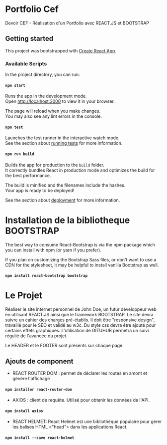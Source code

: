 # Portfolio Cef

Devoir CEF - Réalisation d'un Portfolio avec REACT.JS et BOOTSTRAP

## Getting started

This project was bootstrapped with [Create React App](https://github.com/facebook/create-react-app).

### Available Scripts

In the project directory, you can run:

#### `npm start`

Runs the app in the development mode.\
Open [http://localhost:3000](http://localhost:3000) to view it in your browser.

The page will reload when you make changes.\
You may also see any lint errors in the console.

#### `npm test`

Launches the test runner in the interactive watch mode.\
See the section about [running tests](https://facebook.github.io/create-react-app/docs/running-tests) for more information.

#### `npm run build`

Builds the app for production to the `build` folder.\
It correctly bundles React in production mode and optimizes the build for the best performance.

The build is minified and the filenames include the hashes.\
Your app is ready to be deployed!

See the section about [deployment](https://facebook.github.io/create-react-app/docs/deployment) for more information.

# Installation de la bibliotheque BOOTSTRAP

The best way to consume React-Bootstrap is via the npm package which you can install with npm (or yarn if you prefer).

If you plan on customizing the Bootstrap Sass files, or don't want to use a CDN for the stylesheet, it may be helpful to install vanilla Bootstrap as well.

#### `npm install react-bootstrap bootstrap`

# Le Projet 
Réaliser le site internet personnel de John Doe, un futur développeur web en utilisant REACT.JS ainsi que le framework BOOTSTRAP. Le site devra suivre un cahier des charges pré-établis. Il doit être "responsive design", travaillé pour le SEO et validé au w3c. Du style css devra être ajouté pour certains effets graphiques.
L'utilisation de GITUHUB permetra un suivi régulié de l'avancée du projet. 

Le HEADER et le FOOTER sont présents sur chaque page.

## Ajouts de component

* REACT ROUTER DOM : permet de déclarer les routes en amont et génére l'affichage
#### `npm installer react-router-dom`

* AXIOS : client de requête. Utilisé pour obtenir les données de l'API. 

#### `npm install axios`

* REACT HELMET: React Helmet est une bibliothèque populaire pour gérer les balises HTML <"head"> dans les applications React.

#### `npm install --save react-helmet`
